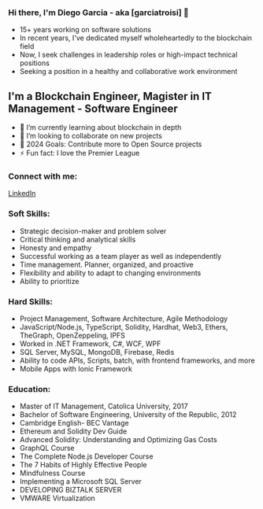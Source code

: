 ### Hi there, I'm Diego Garcia - aka [garciatroisi] 👋

- 15+ years working on software solutions
- In recent years, I've dedicated myself wholeheartedly to the blockchain field
- Now, I seek challenges in leadership roles or high-impact technical positions
- Seeking a position in a healthy and collaborative work environment

## I'm a Blockchain Engineer, Magister in IT Management - Software Engineer

- 🌱 I’m currently learning about blockchain in depth
- 👯 I’m looking to collaborate on new projects
- 🥅 2024 Goals: Contribute more to Open Source projects
- ⚡ Fun fact: I love the Premier League

### Connect with me:
[LinkedIn](https://www.linkedin.com/in/diego-gabriel-garc%C3%ADa-troisi-1143b582)

### Soft Skills:
- Strategic decision-maker and problem solver
- Critical thinking and analytical skills
- Honesty and empathy
- Successful working as a team player as well as independently
- Time management. Planner, organized, and proactive
- Flexibility and ability to adapt to changing environments
- Ability to prioritize

### Hard Skills:
- Project Management, Software Architecture, Agile Methodology
- JavaScript/Node.js, TypeScript, Solidity, Hardhat, Web3, Ethers, TheGraph, OpenZeppeling, IPFS
- Worked in .NET Framework, C#, WCF, WPF
- SQL Server, MySQL, MongoDB, Firebase, Redis
- Ability to code APIs, Scripts, batch, with frontend frameworks, and more
- Mobile Apps with Ionic Framework
 
### Education:
- Master of IT Management, Catolica University, 2017
- Bachelor of Software Engineering, University of the Republic, 2012
- Cambridge English- BEC Vantage
- Ethereum and Solidity Dev Guide
- Advanced Solidity: Understanding and Optimizing Gas Costs
- GraphQL Course
- The Complete Node.js Developer Course
- The 7 Habits of Highly Effective People
- Mindfulness Course
- Implementing a Microsoft SQL Server
- DEVELOPING BIZTALK SERVER
- VMWARE Virtualization


